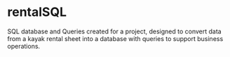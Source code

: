 # rentalSQL
SQL database and Queries created for a project, designed to convert data from a kayak rental sheet into a database with queries to support business operations.
